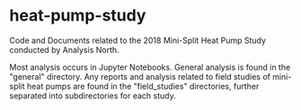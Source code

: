# heat-pump-study

Code and Documents related to the 2018 Mini-Split Heat Pump Study conducted by Analysis North.

Most analysis occurs in Jupyter Notebooks.  General analysis is found in the "general" directory.
Any reports and analysis related to field studies of mini-split heat pumps are found in the 
"field_studies" directories, further separated into subdirectories for each study.
